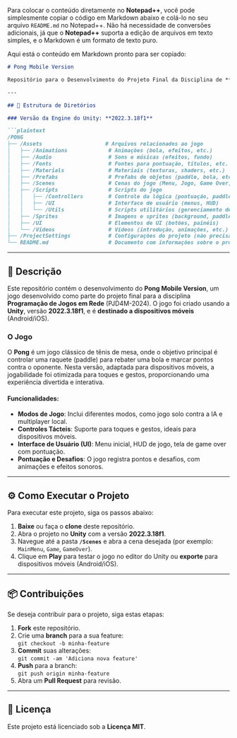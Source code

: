 Para colocar o conteúdo diretamente no **Notepad++**, você pode simplesmente copiar o código em Markdown abaixo e colá-lo no seu arquivo `README.md` no Notepad++. Não há necessidade de conversões adicionais, já que o **Notepad++** suporta a edição de arquivos em texto simples, e o Markdown é um formato de texto puro.

Aqui está o conteúdo em Markdown pronto para ser copiado:

```markdown
# Pong Mobile Version

Repositório para o Desenvolvimento do Projeto Final da Disciplina de **Programação de Jogos em Rede**, PJD4M-2024.

---

## 🚀 Estrutura de Diretórios

### Versão da Engine do Unity: **2022.3.18f1**

```plaintext
/PONG
├── /Assets                    # Arquivos relacionados ao jogo
│   ├── /Animations             # Animações (bola, efeitos, etc.)
│   ├── /Audio                  # Sons e músicas (efeitos, fundo)
│   ├── /Fonts                  # Fontes para pontuação, títulos, etc.
│   ├── /Materials              # Materiais (texturas, shaders, etc.)
│   ├── /Prefabs                # Prefabs de objetos (paddle, bola, etc.)
│   ├── /Scenes                 # Cenas do jogo (Menu, Jogo, Game Over, etc.)
│   ├── /Scripts                # Scripts do jogo
│   │   ├── /Controllers        # Controle da lógica (pontuação, paddle)
│   │   ├── /UI                 # Interface de usuário (menus, HUD)
│   │   └── /Utils              # Scripts utilitários (gerenciamento de tempo, áudio)
│   ├── /Sprites                # Imagens e sprites (background, paddles, bola)
│   ├── /UI                     # Elementos de UI (botões, painéis)
│   └── /Videos                 # Vídeos (introdução, animações, etc.)
├── /ProjectSettings            # Configurações do projeto (não precisa alterar)
└── README.md                   # Documento com informações sobre o projeto
```

---

## 📝 Descrição

Este repositório contém o desenvolvimento do **Pong Mobile Version**, um jogo desenvolvido como parte do projeto final para a disciplina **Programação de Jogos em Rede** (PJD4M-2024). O jogo foi criado usando a **Unity**, versão **2022.3.18f1**, e é **destinado a dispositivos móveis** (Android/iOS).

### O Jogo

O **Pong** é um jogo clássico de tênis de mesa, onde o objetivo principal é controlar uma raquete (paddle) para rebater uma bola e marcar pontos contra o oponente. Nesta versão, adaptada para dispositivos móveis, a jogabilidade foi otimizada para toques e gestos, proporcionando uma experiência divertida e interativa.

#### Funcionalidades:
- **Modos de Jogo**: Inclui diferentes modos, como jogo solo contra a IA e multiplayer local.
- **Controles Tácteis**: Suporte para toques e gestos, ideais para dispositivos móveis.
- **Interface de Usuário (UI)**: Menu inicial, HUD de jogo, tela de game over com pontuação.
- **Pontuação e Desafios**: O jogo registra pontos e desafios, com animações e efeitos sonoros.

---

## ⚙️ Como Executar o Projeto

Para executar este projeto, siga os passos abaixo:

1. **Baixe** ou faça o **clone** deste repositório.
2. Abra o projeto no **Unity** com a versão **2022.3.18f1**.
3. Navegue até a pasta **`/Scenes`** e abra a cena desejada (por exemplo: `MainMenu`, `Game`, `GameOver`).
4. Clique em **Play** para testar o jogo no editor do Unity ou **exporte** para dispositivos móveis (Android/iOS).

---

## 📦 Contribuições

Se deseja contribuir para o projeto, siga estas etapas:

1. **Fork** este repositório.
2. Crie uma **branch** para a sua feature:  
   `git checkout -b minha-feature`
3. **Commit** suas alterações:  
   `git commit -am 'Adiciona nova feature'`
4. **Push** para a branch:  
   `git push origin minha-feature`
5. Abra um **Pull Request** para revisão.

---

## 📄 Licença

Este projeto está licenciado sob a **Licença MIT**. 
```